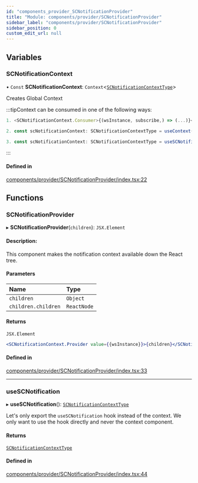 ```yaml
---
id: "components_provider_SCNotificationProvider"
title: "Module: components/provider/SCNotificationProvider"
sidebar_label: "components/provider/SCNotificationProvider"
sidebar_position: 0
custom_edit_url: null
---
```


## Variables

### SCNotificationContext

• `Const` **SCNotificationContext**: `Context`<[`SCNotificationContextType`](../interfaces/types_context.SCNotificationContextType.md)\>

Creates Global Context

:::tipContext can be consumed in one of the following ways:

```jsx
1. <SCNotificationContext.Consumer>{(wsInstance, subscribe,) => (...)}</SCNotificationContext.Consumer>
```
```jsx
2. const scNotificationContext: SCNotificationContextType = useContext(SCNotificationContext);
```
```jsx
3. const scNotificationContext: SCNotificationContextType = useSCNotification();
````
:::

#### Defined in

[components/provider/SCNotificationProvider/index.tsx:22](https://github.com/selfcommunity/community-ui/blob/c7df98e/packages/sc-core/src/components/provider/SCNotificationProvider/index.tsx#L22)

## Functions

### SCNotificationProvider

▸ **SCNotificationProvider**(`children`): `JSX.Element`

#### Description:
This component makes the notification context available down the React tree.

#### Parameters

| Name | Type |
| :------ | :------ |
| `children` | `Object` |
| `children.children` | `ReactNode` |

#### Returns

`JSX.Element`

```jsx
<SCNotificationContext.Provider value={{wsInstance}}>{children}</SCNotificationContext.Provider>
```

#### Defined in

[components/provider/SCNotificationProvider/index.tsx:33](https://github.com/selfcommunity/community-ui/blob/c7df98e/packages/sc-core/src/components/provider/SCNotificationProvider/index.tsx#L33)

___

### useSCNotification

▸ **useSCNotification**(): [`SCNotificationContextType`](../interfaces/types_context.SCNotificationContextType.md)

Let's only export the `useSCNotification` hook instead of the context.
We only want to use the hook directly and never the context component.

#### Returns

[`SCNotificationContextType`](../interfaces/types_context.SCNotificationContextType.md)

#### Defined in

[components/provider/SCNotificationProvider/index.tsx:44](https://github.com/selfcommunity/community-ui/blob/c7df98e/packages/sc-core/src/components/provider/SCNotificationProvider/index.tsx#L44)
